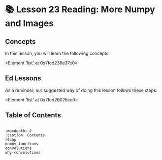 # 📚 Lesson 23 Reading: More Numpy and Images
## Concepts

In this lesson, you will learn the following concepts:

<Element 'list' at 0x7fcd236e37c0>
## Ed Lessons

As a reminder, our suggested way of doing this lesson follows these steps:

<Element 'list' at 0x7fcd26025cc0>


## Table of Contents

```{toctree}

:maxdepth: 2
:caption: Contents
recap
numpy-functions
convolutions
why-convolutions
```